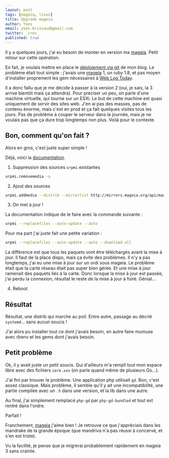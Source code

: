 ```yaml
---
layout: post
tags: [mageia, linux]
title: Upgrade mageia
author: Yves
email: yves.brissaud@gmail.com
twitter: _crev_
published: true
---
```


Il y a quelques jours, j'ai eu besoin de monter en version ma [mageia][]. Petit retour sur cette opération.

En fait, je voulais mettre en place le [déploiement via git][deploy] de mon blog. Le problème était tout simple : j'avais une [mageia][] 1, un ruby 1.8, et pas moyen d'installer proprement les gem nécessaires à [Web Log Today][wlt].

Il a donc fallu que je me décide à passer à la version 2 (oui, je sais, la 3 arrive bientôt mais ça attendra). Pour préciser un peu, on parle d'une machine virtuelle, qui tourne sur un ESXi. Le but de cette machine est quasi uniquement de servir des sites web. J'en ai pas des masses, pas de contenu énorme, mais c'est en prod et ça fait quelques visites tous les jours. Pas de problème à couper le serveur dans la journée, mais je ne voulais pas que ça dure trop longtemps non plus. Voilà pour le contexte.

## Bon, comment qu'on fait ?

Alors en gros, c'est juste super simple !

Déjà, voici la [documentation][docmageia].

1. Suppression des sources `urpmi` existantes

  ```sh
  urpmi.removemedia -a
  ```

2. Ajout des sources

  ```sh
  urpmi.addmedia --distrib --mirrorlist http://mirrors.mageia.org/api/mageia.2.$ARCH.list
  ```

3. On met à jour !

  La documentation indique de le faire avec la commande suivante :

  ```sh
  urpmi --replacefiles --auto-update --auto
  ```

  Pour ma part j'ai juste fait une petite variation :

  ```sh
  urpmi --replacefiles --auto-update --auto --download-all
  ```

  La différence est que tous les paquets vont être téléchargés avant la mise à jour. Il faut de la place dispo, mais ça évite des problèmes. Il n'y a pas longtemps, j'ai eu une mise à jour sur un ordi sous mageia. Le problème était que la carte réseau était pas super bien gérée. Et une mise à jour ramenait des paquets liés à la carte. Donc lorsque la mise à jour est passée, j'ai perdu la connexion, résultat le reste de la mise à jour à foiré. Génial...

4. Reboot

## Résultat

Résultat, une distrib qui marche au poil. Entre autre, passage au décrié `systemd`... sans aucun soucis !

J'ai alors pu installer tout ce dont j'avais besoin, en autre faire mumuse avec rbenv et les gems dont j'avais besoin.

## Petit problème

Ok, il y avait juste un petit soucis. Qui d'ailleurs m'a rempli tout mon espace libre avec des fichiers `core.xxx` (on parle quand même de plusieurs Go...).

J'ai fini par trouver le problème. Une application php utilisait `gd`. Bon, c'est assez classique. Mais problème, il semble qu'il y ait une incompatibilité, une partie compilée avec un `.h` dans une version, et la lib dans une autre.

Au final, j'ai simplement remplacé `php-gd` par `php-gd-bundled` et tout est rentré dans l'ordre.

Parfait !

Franchement, [mageia][] j'aime bien ! Je retrouve ce que j'appréciais dans les mandrake de la grande époque (que mandriva n'a pas réussi à concervé, et s'en est triste).

Vu la facilité, je pense que je migrerai probablement rapidement en mageia 3 sans crainte.


[mageia]: http://www.mageia.org
[deploy]: http://log.winsos.net/2013/02/05/git-pour-deployer-votre-site.html
[wlt]: https://github.com/CrEv/wlt
[docmageia]: https://wiki.mageia.org/en/Mageia_2_:_Notes_de_Version_-_FR#Mise_.C3.A0_niveau_en_ligne.2C_en_utilisant_urpmi_.28ligne_de_commande.2FCLI.29
